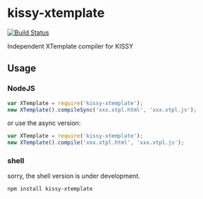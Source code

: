 # kissy-xtemplate

[![Build Status](https://travis-ci.org/daxingplay/kissy-xtemplate.png?branch=master)](https://travis-ci.org/daxingplay/kissy-xtemplate)

Independent XTemplate compiler for KISSY

## Usage

### NodeJS

```js
var XTemplate = require('kissy-xtemplate');
new XTemplate().compileSync('xxx.xtpl.html', 'xxx.xtpl.js');
```

or use the async version:

```js
var XTemplate = require('kissy-xtemplate');
new XTemplate().compile('xxx.xtpl.html', 'xxx.xtpl.js');
```

### shell
sorry, the shell version is under development.
```
npm install kissy-xtemplate
```